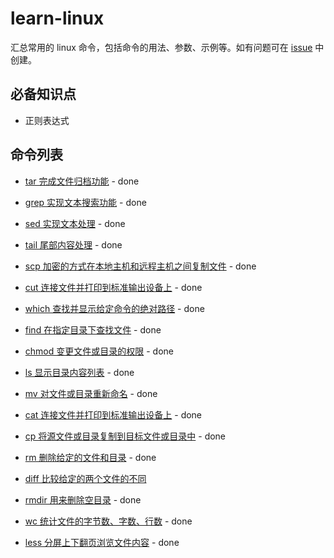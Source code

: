 # learn-linux

汇总常用的 linux 命令，包括命令的用法、参数、示例等。如有问题可在 [issue](https://github.com/wupengFEX/learn-linux/issues) 中创建。

## 必备知识点

- 正则表达式

## 命令列表

- [tar 完成文件归档功能](./src/tar.md) - done

- [grep 实现文本搜索功能](./src/grep.md) - done

- [sed 实现文本处理](./src/sed.md) - done

- [tail 尾部内容处理](./src/tail.md) - done

- [scp 加密的方式在本地主机和远程主机之间复制文件](./src/scp.md) - done

- [cut 连接文件并打印到标准输出设备上](./src/cut.md) - done

- [which 查找并显示给定命令的绝对路径](./src/which.md) - done

- [find 在指定目录下查找文件](./src/find.md) - done

- [chmod 变更文件或目录的权限](./src/chmod.md) - done

- [ls 显示目录内容列表](./src/ls.md) - done

- [mv 对文件或目录重新命名](./src/mv.md) - done

- [cat 连接文件并打印到标准输出设备上](./src/cat.md) - done

- [cp 将源文件或目录复制到目标文件或目录中](./src/cp.md) - done

- [rm 删除给定的文件和目录](./src/rm.md) - done

- [diff 比较给定的两个文件的不同](./src/diff.md)

- [rmdir 用来删除空目录](./src/rmdir.md) - done

- [wc 统计文件的字节数、字数、行数](./src/wc.md) - done

- [less 分屏上下翻页浏览文件内容](./src/less.md) - done
